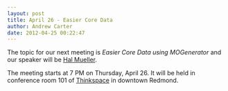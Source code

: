 ```yaml
--- 
layout: post
title: April 26 - Easier Core Data
author: Andrew Carter
date: 2012-04-25 00:22:47
---
```


The topic for our next meeting is *Easier Core Data using MOGenerator* and our speaker will be [Hal Mueller][1].

The meeting starts at 7 PM on Thursday, April 26. It will be held in conference room 101 of [Thinkspace][2] in downtown Redmond.

[1]: http://www.mobilegeographics.com/
[2]: http://thinkspace.com/about/location/